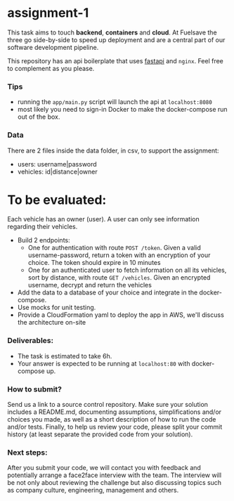 # assignment-1

This task aims to touch **backend**, **containers** and **cloud**. At Fuelsave the three go side-by-side to speed up deployment and are a central part of our software development pipeline.

This repository has an api boilerplate that uses [fastapi](https://fastapi.tiangolo.com/) and `nginx`. Feel free to complement as you please. 


### Tips 
* running the `app/main.py` script will launch the api at `localhost:8080`
* most likely you need to sign-in Docker to make the docker-compose run out of the box.

### Data
There are 2 files inside the data folder, in csv, to support the assignment:
* users: username|password 
* vehicles: id|distance|owner

# To be evaluated:
Each vehicle has an owner (user). A user can only see information regarding their vehicles.   

* Build 2 endpoints:
  * One for authentication with route `POST /token`. Given a valid username-password, return a token with an encryption of your choice. The token should expire in 10 minutes
  * One for an authenticated user to fetch information on all its vehicles, sort by distance, with route `GET /vehicles`. Given an encrypted username, decrypt and return the vehicles
* Add the data to a database of your choice and integrate in the docker-compose.
* Use mocks for unit testing.
* Provide a CloudFormation yaml to deploy the app in AWS, we'll discuss the architecture on-site

### Deliverables:

* The task is estimated to take 6h.
* Your answer is expected to be running at `localhost:80` with docker-compose up.

### How to submit?
Send us a link to a source control repository. Make sure your solution includes a README.md, documenting assumptions, simplifications and/or choices you made, as well as a short description of how to run the code and/or tests. 
Finally, to help us review your code, please split your commit history (at least separate the provided code from your solution).

### Next steps:
After you submit your code, we will contact you with feedback and potentially arrange a face2face interview with the team. 
The interview will be not only about reviewing the challenge but also discussing topics such as company culture, engineering, management and others.




